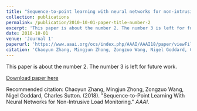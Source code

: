 ```yaml
---
title: "Sequence-to-point learning with neural networks for non-intrusive load monitoring"
collection: publications
permalink: /publication/2010-10-01-paper-title-number-2
excerpt: 'This paper is about the number 2. The number 3 is left for future work.'
date: 2010-10-01
venue: 'Journal 1'
paperurl: 'https://www.aaai.org/ocs/index.php/AAAI/AAAI18/paper/viewFile/16623/15980'
citation: 'Chaoyun Zhang, Mingjun Zhong, Zongzuo Wang, Nigel Goddard, Charles Sutton. (2018). &quot;Sequence-to-Point Learning With Neural Networks for Non-Intrusive Load Monitoring.&quot; <i>AAAI</i>.'
---
```

This paper is about the number 2. The number 3 is left for future work.

[Download paper here](https://www.aaai.org/ocs/index.php/AAAI/AAAI18/paper/viewFile/16623/15980)

Recommended citation: Chaoyun Zhang, Mingjun Zhong, Zongzuo Wang, Nigel Goddard, Charles Sutton. (2018). "Sequence-to-Point Learning With Neural Networks for Non-Intrusive Load Monitoring." <i>AAAI</i>. 
